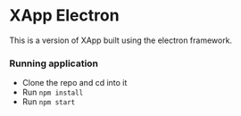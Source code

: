 # XApp Electron

This is a version of XApp built using the electron framework.


### Running  application

* Clone the repo and cd into it
* Run `npm install`
* Run `npm start`
